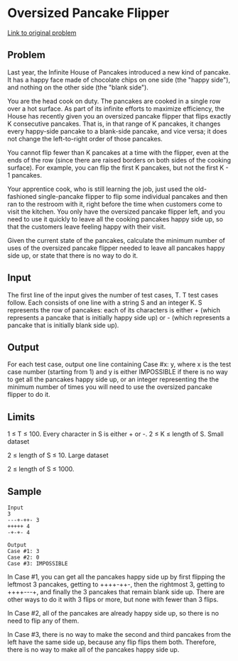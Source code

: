 # Oversized Pancake Flipper

[Link to original problem](https://code.google.com/codejam/contest/3264486/dashboard#s=p0)

## Problem

Last year, the Infinite House of Pancakes introduced a new kind of pancake. It has a happy face made of chocolate chips on one side (the "happy side"), and nothing on the other side (the "blank side").

You are the head cook on duty. The pancakes are cooked in a single row over a hot surface. As part of its infinite efforts to maximize efficiency, the House has recently given you an oversized pancake flipper that flips exactly K consecutive pancakes. That is, in that range of K pancakes, it changes every happy-side pancake to a blank-side pancake, and vice versa; it does not change the left-to-right order of those pancakes.

You cannot flip fewer than K pancakes at a time with the flipper, even at the ends of the row (since there are raised borders on both sides of the cooking surface). For example, you can flip the first K pancakes, but not the first K - 1 pancakes.

Your apprentice cook, who is still learning the job, just used the old-fashioned single-pancake flipper to flip some individual pancakes and then ran to the restroom with it, right before the time when customers come to visit the kitchen. You only have the oversized pancake flipper left, and you need to use it quickly to leave all the cooking pancakes happy side up, so that the customers leave feeling happy with their visit.

Given the current state of the pancakes, calculate the minimum number of uses of the oversized pancake flipper needed to leave all pancakes happy side up, or state that there is no way to do it.

## Input

The first line of the input gives the number of test cases, T. T test cases follow. Each consists of one line with a string S and an integer K. S represents the row of pancakes: each of its characters is either + (which represents a pancake that is initially happy side up) or - (which represents a pancake that is initially blank side up).

## Output

For each test case, output one line containing Case #x: y, where x is the test case number (starting from 1) and y is either IMPOSSIBLE if there is no way to get all the pancakes happy side up, or an integer representing the the minimum number of times you will need to use the oversized pancake flipper to do it.

## Limits

1 ≤ T ≤ 100.
Every character in S is either + or -.
2 ≤ K ≤ length of S.
Small dataset

2 ≤ length of S ≤ 10.
Large dataset

2 ≤ length of S ≤ 1000.

## Sample

```
Input
3
---+-++- 3
+++++ 4
-+-+- 4

Output 
Case #1: 3
Case #2: 0
Case #3: IMPOSSIBLE
```
In Case #1, you can get all the pancakes happy side up by first flipping the leftmost 3 pancakes, getting to ++++-++-, then the rightmost 3, getting to ++++---+, and finally the 3 pancakes that remain blank side up. There are other ways to do it with 3 flips or more, but none with fewer than 3 flips.

In Case #2, all of the pancakes are already happy side up, so there is no need to flip any of them.

In Case #3, there is no way to make the second and third pancakes from the left have the same side up, because any flip flips them both. Therefore, there is no way to make all of the pancakes happy side up.
